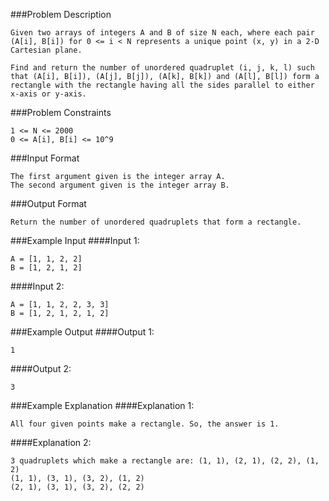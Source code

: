 ###Problem Description
```
Given two arrays of integers A and B of size N each, where each pair (A[i], B[i]) for 0 <= i < N represents a unique point (x, y) in a 2-D Cartesian plane.

Find and return the number of unordered quadruplet (i, j, k, l) such that (A[i], B[i]), (A[j], B[j]), (A[k], B[k]) and (A[l], B[l]) form a rectangle with the rectangle having all the sides parallel to either x-axis or y-axis.
```


###Problem Constraints
```
1 <= N <= 2000
0 <= A[i], B[i] <= 10^9
```


###Input Format
```
The first argument given is the integer array A.
The second argument given is the integer array B.
```


###Output Format
```
Return the number of unordered quadruplets that form a rectangle.
```


###Example Input
####Input 1:

```
A = [1, 1, 2, 2]
B = [1, 2, 1, 2]
```
####Input 2:

```
A = [1, 1, 2, 2, 3, 3]
B = [1, 2, 1, 2, 1, 2]
```

###Example Output
####Output 1:

```
1
```
####Output 2:

```
3
```

###Example Explanation
####Explanation 1:

```
All four given points make a rectangle. So, the answer is 1.
```
####Explanation 2:

```
3 quadruplets which make a rectangle are: (1, 1), (2, 1), (2, 2), (1, 2)
(1, 1), (3, 1), (3, 2), (1, 2)
(2, 1), (3, 1), (3, 2), (2, 2)
```
